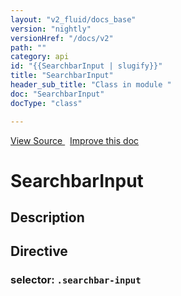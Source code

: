 ```yaml
---
layout: "v2_fluid/docs_base"
version: "nightly"
versionHref: "/docs/v2"
path: ""
category: api
id: "{{SearchbarInput | slugify}}"
title: "SearchbarInput"
header_sub_title: "Class in module "
doc: "SearchbarInput"
docType: "class"

---
```





<div class="improve-docs">
  <a href='http://github.com/driftyco/ionic2/tree/master/ionic/components/searchbar/searchbar.ts#L155'>
    View Source
  </a>
  &nbsp;
  <a href='http://github.com/driftyco/ionic2/edit/master/ionic/components/searchbar/searchbar.ts#L155'>
    Improve this doc
  </a>

</div>




<h1 class="api-title">


SearchbarInput






</h1>






<h2>Description</h2>



<h2>Directive</h2>
<h3>selector: <code>.searchbar-input</code></h3>



<!-- end content block -->


<!-- end body block -->

